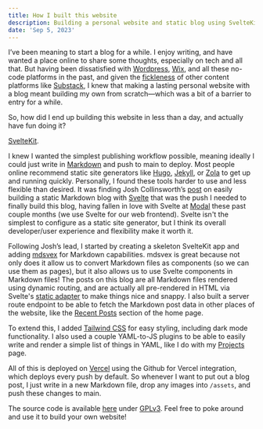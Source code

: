 ```yaml
---
title: How I built this website
description: Building a personal website and static blog using SvelteKit
date: 'Sep 5, 2023'
---
```


I’ve been meaning to start a blog for a while. I enjoy writing, and have wanted a place online to share some thoughts, especially on tech and all that. But having been dissatisfied with [Wordpress](https://wordpress.com/), [Wix](https://www.wix.com/), and all these no-code platforms in the past, and given the [fickleness](https://mashable.com/article/twitter-substack-blocked-embeds-interactions-on-tweets) of other content platforms like [Substack](https://substack.com/), I knew that making a lasting personal website with a blog meant building my own from scratch—which was a bit of a barrier to entry for a while.

So, how did I end up building this website in less than a day, and actually have fun doing it? 

[SvelteKit](https://kit.svelte.dev/).

I knew I wanted the simplest publishing workflow possible, meaning ideally I could just write in [Markdown](https://www.markdowntutorial.com/) and push to main to deploy. Most people online recommend static site generators like [Hugo](https://gohugo.io/), [Jekyll](https://jekyllrb.com/), or [Zola](https://www.getzola.org/) to get up and running quickly. Personally, I found these tools harder to use and less flexible than desired. It was finding Josh Collinsworth’s [post](https://joshcollinsworth.com/blog/build-static-sveltekit-markdown-blog) on easily building a static Markdown blog with [Svelte](https://svelte.dev/) that was the push I needed to finally build this blog, having fallen in love with Svelte at [Modal](https://modal.com/) these past couple months (we use Svelte for our web frontend). Svelte isn't the simplest to configure as a static site generator, but I think its overall developer/user experience and flexibility make it worth it.

Following Josh’s lead, I started by creating a skeleton SvelteKit app and adding [mdsvex](https://mdsvex.pngwn.io/) for Markdown capabilities. mdsvex is great because not only does it allow us to convert Markdown files as components (so we can use them as pages), but it also allows us to use Svelte components in Markdown files! The posts on this blog are all Markdown files rendered using dynamic routing, and are actually all pre-rendered in HTML via Svelte's [static adapter](https://github.com/sveltejs/kit/tree/master/packages/adapter-static) to make things nice and snappy. I also built a server route endpoint to be able to fetch the Markdown post data in other places of the website, like the [Recent Posts](/) section of the home page.

To extend this, I added [Tailwind CSS](https://tailwindcss.com/) for easy styling, including dark mode functionality. I also used a couple YAML-to-JS plugins to be able to easily write and render a simple list of things in YAML, like I do with my [Projects](/projects) page.

All of this is deployed on [Vercel](https://vercel.com/) using the Github for Vercel integration, which deploys every push by default. So whenever I want to put out a blog post, I just write in a new Markdown file, drop any images into `/assets`, and push these changes to main.

The source code is available [here](https://github.com/rachelspark/personal) under [GPLv3](https://github.com/rachelspark/personal/blob/main/LICENSE). Feel free to poke around and use it to build your own website!